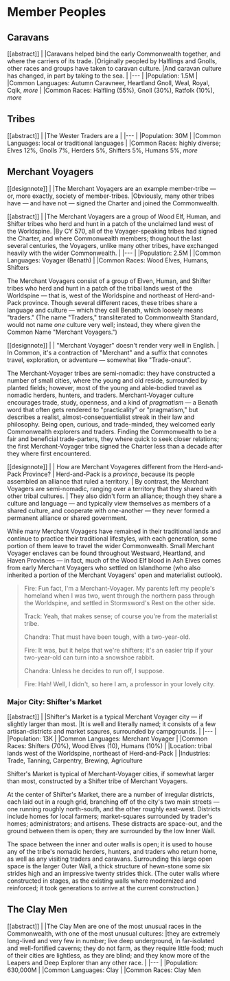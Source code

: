 # Member Peoples

## Caravans

[[abstract]]
|
|Caravans helped bind the early Commonwealth together, and where the carriers of its trade.
|Originally peopled by Halflings and Gnolls, other races and groups have taken to caravan culture.
|And caravan culture has changed, in part by taking to the sea.
|
|---
|
|Population: 1.5M
|
|Common Languages: Autumn Caravneer, Heartland Gnoll, Weal, Royal, Cqik, *more*
|
|Common Races: Halfling (55%), Gnoll (30%), Ratfolk (10%), *more*

## Tribes

[[abstract]]
|
|The Wester Traders are a 
|
|---
|
|Population: 30M
|
|Common Languages: local or traditional languages
|
|Common Races: highly diverse; Elves 12%, Gnolls 7%, Herders 5%, Shifters 5%, Humans 5%, *more*

## Merchant Voyagers

[[designnote]]
|
|The Merchant Voyagers are an example member-tribe — or, more exactly, society of member-tribes.
|Obviously, many other tribes have — and have not — signed the Charter and joined the Commonwealth.

[[abstract]]
|
|The Merchant Voyagers are a group of Wood Elf, Human, and Shifter tribes who herd and hunt in a patch of the unclaimed land west of the Worldspine.
|By CY 570, all of the Voyager-speaking tribes had signed the Charter, and where Commonwealth members; thoughout the last several centuries, the Voyagers, unlike many other tribes, have exchanged heavily with the wider Commonwealth.
|
|---
|
|Population: 2.5M
|
|Common Languages: Voyager (Benath)
|
|Common Races: Wood Elves, Humans, Shifters

The Merchant Voyagers consist of a group of Elven, Human, and Shifter tribes who herd and hunt in a patch of the tribal lands west of the Worldspine — that is, west of the Worldspine and northeast of Herd-and-Pack province.
Though several different races, these tribes share a language and culture — which they call Benath, which loosely means "traders."
(The name "Traders," transliterated to Commonwealth Standard, would not name *one* culture very well; instead, they where given the Common Name "Merchant Voyagers.")

[[designnote]]
|
| "Merchant Voyager" doesn't render very well in English.
| In Common, it's a contraction of "Merchant" and a suffix that connotes travel, exploration, or adventure — somewhat like "Trade-onaut".

The Merchant-Voyager tribes are semi-nomadic: they have constructed a number of small cities, where the young and old reside, surrounded by planted fields; however, most of the young and able-bodied travel as nomadic herders, hunters, and traders.
Merchant-Voyager culture encourages trade, study, openness, and a kind of *pragmatism* — a Benath word that often gets rendered to "practicality" or "pragmatism," but describes a realist, almost-consequentialist streak in their law and philosophy.
Being open, curious, and trade-minded, they welcomed early Commonwealth explorers and traders.
Finding the Commonwealth to be a fair and beneficial trade-parters, they where quick to seek closer relations; the first Merchant-Voyager tribe signed the Charter less than a decade after they where first encountered.

[[designnote]]
|
| How are Merchant Voyageres different from the Herd-and-Pack Province?
| Herd-and-Pack is a *province*, because its people assembled an alliance that ruled a territory.
| By contrast, the Merchant Voyagers are semi-nomadic, ranging over a territory that they shared with other tribal cultures.
| They also didn't form an alliance; though they share a culture and language — and typically view themselves as members of a shared culture, and cooperate with one-another — they never formed a permanent alliance or shared government.

While many Merchant Voyagers have remained in their traditional lands and continue to practice their traditional lifestyles, with each generation, some portion of them leave to travel the wider Commonwealth.
Small Merchant Voyager enclaves can be found throughout Westward, Heartland, and Haven Provinces — in fact, much of the Wood Elf blood in Ash Elves comes from early Merchant Voyagers who settled on Islandhome (who also inherited a portion of the Merchant Voyagers' open and materialist outlook).

> Fire: Fun fact, I'm a Merchant-Voyager.
> My parents left my people's homeland when I was two, went through the northern pass through the Worldspine, and settled in Stormsword's Rest on the other side.
>
> Track: Yeah, that makes sense; of course you're from the materialist tribe.
>
> Chandra: That must have been tough, with a two-year-old.
>
> Fire: It was, but it helps that we're shifters; it's an easier trip if your two-year-old can turn into a snowshoe rabbit.
>
> Chandra: Unless he decides to run off, I suppose.
>
> Fire: Hah!  Well, I didn't, so here I am, a professor in your lovely city.

### Major City: Shifter's Market

[[abstract]]
|
|Shifter's Market is a typical Merchant Voyager city — if slightly larger than most.
|It is well and literally named; it consists of a few artisan-districts and market sqaures, surrounded by campgrounds.
|
|---
|
|Population: 13K
|
|Common Languages: Merchant Voyager
|
|Common Races: Shifters (70%), Wood Elves (10), Humans (10%)
|
|Location: tribal lands west of the Worldspine, northeast of Herd-and-Pack
|
|Industries: Trade, Tanning, Carpentry, Brewing, Agriculture

Shifter's Market is typical of Merchant-Voyager cities, if somewhat larger than most, constructed by a Shifter tribe of Merchant Voyagers.

At the center of Shifter's Market, there are a number of irregular districts, each laid out in a rough grid, branching off of the city's two main streets — one running roughly north-south, and the other roughly east-west.
Districts include homes for local farmers; market-squares surrounded by trader's homes; administrators; and artisens.
These distracts are space-out, and the ground between them is open; they are surrounded by the low Inner Wall.

The space between the inner and outer walls is open; it is used to house any of the tribe's nomadic herders, hunters, and traders who return home, as well as any visiting traders and caravans.
Surrounding this large open space is the larger Outer Wall, a thick structure of hewn-stone some six strides high and an impressive twenty strides thick.
(The outer walls where constructed in stages, as the existing walls where modernized and reinforced; it took generations to arrive at the current construction.)

## The Clay Men

[[abstract]]
|
|The Clay Men are one of the most unusual races in the Commonwealth, with one of the most unusual cultures: |they are extremely long-lived and very few in number; live deep underground, in far-isolated and well-fortified caverns; they do not farm, as they require little food; much of their cities are lightless, as they are blind; and they know more of the Leapers and Deep Explorer than any other race. 
|
|---
|
|Population: 630,000M
|
|Common Languages: Clay
|
|Common Races: Clay Men
